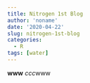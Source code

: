 ```yaml
---
title: Nitrogen 1st Blog
author: 'noname'
date: '2020-04-22'
slug: nitrogen-1st-blog
categories:
  - R
tags: [water]
---
```

<b>www</b> <i>ccc</i><sun>www</sub>